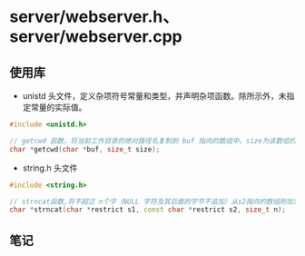 # server/webserver.h、server/webserver.cpp

## 使用库

* unistd 头文件，定义杂项符号常量和类型，并声明杂项函数。除所示外，未指定常量的实际值。

```C++
#include <unistd.h>

// getcwd 函数，将当前工作目录的绝对路径名复制到 buf 指向的数组中，size为该数组的大小。返回以null结尾的绝对路径字符串
char *getcwd(char *buf, size_t size);

```

* string.h 头文件

```C++
#include <string.h>

// strncat函数,将不超过 n个字（NULL 字符及其后面的字节不追加）从s2指向的数组附加到s1指向的字符串的末尾。s2的初始字节将覆盖 s1 末尾的NULL字符。 终止 NUL 字符始终追加到结果中。如果在重叠的对象之间进行复制，则行为是未定义的。
char *strncat(char *restrict s1, const char *restrict s2, size_t n);


```

## 笔记

